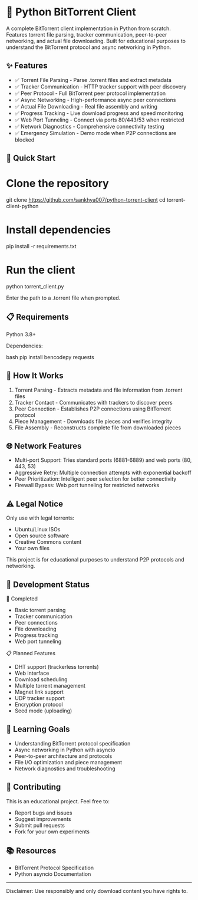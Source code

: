 # 🧲 Python BitTorrent Client

A complete BitTorrent client implementation in Python from scratch. 
Features torrent file parsing, tracker communication, peer-to-peer networking, 
and actual file downloading. Built for educational purposes to understand 
the BitTorrent protocol and async networking in Python.

## ✨ Features

- ✅ Torrent File Parsing - Parse .torrent files and extract metadata
- ✅ Tracker Communication - HTTP tracker support with peer discovery  
- ✅ Peer Protocol - Full BitTorrent peer protocol implementation
- ✅ Async Networking - High-performance async peer connections
- ✅ Actual File Downloading - Real file assembly and writing
- ✅ Progress Tracking - Live download progress and speed monitoring
- ✅ Web Port Tunneling - Connect via ports 80/443/53 when restricted
- ✅ Network Diagnostics - Comprehensive connectivity testing
- ✅ Emergency Simulation - Demo mode when P2P connections are blocked

## 🚀 Quick Start

# Clone the repository
git clone https://github.com/sankhya007/python-torrent-client
cd torrent-client-python

# Install dependencies
pip install -r requirements.txt

# Run the client
python torrent_client.py

Enter the path to a .torrent file when prompted.

## 📋 Requirements

Python 3.8+

Dependencies:

bash
pip install bencodepy requests

## 🔧 How It Works

1. Torrent Parsing - Extracts metadata and file information from .torrent files
2. Tracker Contact - Communicates with trackers to discover peers
3. Peer Connection - Establishes P2P connections using BitTorrent protocol
4. Piece Management - Downloads file pieces and verifies integrity
5. File Assembly - Reconstructs complete file from downloaded pieces

## 🌐 Network Features

- Multi-port Support: Tries standard ports (6881-6889) and web ports (80, 443, 53)
- Aggressive Retry: Multiple connection attempts with exponential backoff
- Peer Prioritization: Intelligent peer selection for better connectivity
- Firewall Bypass: Web port tunneling for restricted networks

## ⚠️ Legal Notice

Only use with legal torrents:
- Ubuntu/Linux ISOs
- Open source software  
- Creative Commons content
- Your own files

This project is for educational purposes to understand P2P protocols and networking.

## 🚧 Development Status

🔄 Completed
- Basic torrent parsing
- Tracker communication
- Peer connections
- File downloading
- Progress tracking
- Web port tunneling

📋 Planned Features
- DHT support (trackerless torrents)
- Web interface
- Download scheduling  
- Multiple torrent management
- Magnet link support
- UDP tracker support
- Encryption protocol
- Seed mode (uploading)

## 🎯 Learning Goals

- Understanding BitTorrent protocol specification
- Async networking in Python with asyncio
- Peer-to-peer architecture and protocols  
- File I/O optimization and piece management
- Network diagnostics and troubleshooting

## 🤝 Contributing

This is an educational project. Feel free to:
- Report bugs and issues
- Suggest improvements
- Submit pull requests
- Fork for your own experiments

## 📚 Resources

- BitTorrent Protocol Specification
- Python asyncio Documentation

---

Disclaimer: Use responsibly and only download content you have rights to.